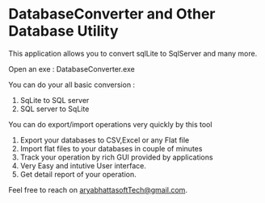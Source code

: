 # DatabaseConverter and Other Database Utility
This application allows you to convert sqlLite to SqlServer and many more.

Open an exe : DatabaseConverter.exe

You can do your all basic conversion :
 1. SqLite to SQL server
 2. SQL server to SqLite

You can do export/import operations very quickly by this tool 
 1. Export your databases to CSV,Excel or any Flat file
 2. Import flat files to your databases in couple of minutes
 3. Track your operation by rich GUI provided by applications
 4. Very Easy and intutive User interface.
 5. Get detail report of your operation.

Feel free to reach on aryabhattasoftTech@gmail.com.

